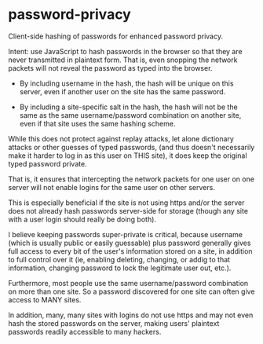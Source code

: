 password-privacy
================

Client-side hashing of passwords for enhanced password privacy.

Intent: use JavaScript to hash passwords in the browser so that they are never transmitted in plaintext form. That is, even snopping the network packets will not reveal the password as typed into the browser.

- By including username in the hash, the hash will be unique on this server, even if another user on the site has the same password.

- By including a site-specific salt in the hash, the hash will not be the same as the same username/password combination on another site, even if that site uses the same hashing scheme.

While this does not protect against replay attacks, let alone dictionary attacks or other guesses of typed passwords, (and thus doesn't necessarily make it harder to log in as this user on THIS site), it does keep the original typed password private.

That is, it ensures that intercepting the network packets for one user on one server will not enable logins for the same user on other servers.

This is especially beneficial if the site is not using https and/or the server does not already hash passwords server-side for storage (though any site with a user login should really be doing both).

I believe keeping passwords super-private is critical, because username (which is usually public or easily guessable) plus password generally gives full access to every bit of the user's information stored on a site, in addition to full control over it (ie, enabling deleting, changing, or addig to that information, changing password to lock the legitimate user out, etc.).

Furthermore, most people use the same username/password combination on more than one site. So a password discovered for one site can often give access to MANY sites.

In addition, many, many sites with logins do not use https and may not even hash the stored passwords on the server, making users' plaintext passwords readily accessible to many hackers.


